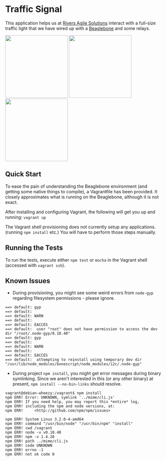 # Traffic Signal

This application helps us at [Rivers Agile Solutions](http://www.riversagile.com/) interact with a full-size traffic light that we have wired up with a [Beaglebone](http://beagleboard.org/bone) and some relays. 

<img src="http://i.imgur.com/sHSuIWT.jpg" width="200">
<img src="http://i.imgur.com/zSyXIq0.jpg" width="200">
<img src="http://i.imgur.com/sLxEzAD.jpg" width="200">

## Quick Start

To ease the pain of understanding the Beaglebone environment (and getting some native things to compile), a Vagrantfile has been provided. It closely approximates what is running on the Beaglebone, although it is not exact.

After installing and configuring Vagrant, the following will get you up and running:
`vagrant up`

The Vagrant shell provisioning does not currently setup any applications. (running `npm install` etc.) You will have to perform those steps manually.

## Running the Tests

To run the tests, execute either `npm test` or `mocha` in the Vagrant shell (accessed with `vagrant ssh`).

## Known Issues

- During provisioning, you might see some weird errors from `node-gyp` regarding filesystem permissions - please ignore.

```
==> default: gyp
==> default:
==> default: WARN
==> default:
==> default: EACCES
==> default:  user "root" does not have permission to access the dev dir "/root/.node-gyp/0.10.40"
==> default: gyp
==> default:
==> default: WARN
==> default:
==> default: EACCES
==> default:  attempting to reinstall using temporary dev dir "/usr/lib/node_modules/bonescript/node_modules/i2c/.node-gyp"
```

- During project `npm install`, you might get error messages during binary symlinking. Since we aren't interested in this (or any other binary) at present, `npm install --no-bin-links` should resolve.

```
vagrant@debian-wheezy:/vagrant$ npm install
npm ERR! Error: UNKNOWN, symlink '../mime/cli.js'
npm ERR! If you need help, you may report this *entire* log,
npm ERR! including the npm and node versions, at:
npm ERR!     <http://github.com/npm/npm/issues>

npm ERR! System Linux 3.2.0-4-amd64
npm ERR! command "/usr/bin/node" "/usr/bin/npm" "install"
npm ERR! cwd /vagrant
npm ERR! node -v v0.10.40
npm ERR! npm -v 1.4.28
npm ERR! path ../mime/cli.js
npm ERR! code UNKNOWN
npm ERR! errno -1
npm ERR! not ok code 0
```
